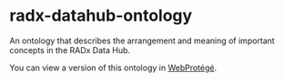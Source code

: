 # radx-datahub-ontology
An ontology that describes the arrangement and meaning of important concepts in the RADx Data Hub.

You can view a version of this ontology in [WebProtégé](https://webprotege-stage.stanford.edu/#projects/98483c5f-a666-4785-8dc7-49f4e799c87c/perspectives/69df8fa8-4f84-499e-9341-28eb5085c40b?selection=Class(%3Chttps://bmir-radx.github.io/radx-datahub-ontology/RADxDataHubTopLevelEntity%3E)).
